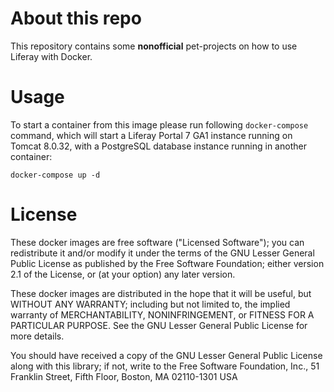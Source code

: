# About this repo
This repository contains some **nonofficial** pet-projects on how to use Liferay with Docker.

# Usage
To start a container from this image please run following `docker-compose` command, which will start a Liferay Portal 7 GA1 instance running on Tomcat 8.0.32, with a PostgreSQL database instance running in another container:
```
docker-compose up -d
```

# License
These docker images are free software ("Licensed Software"); you can redistribute it and/or modify it under the terms of the GNU Lesser General Public License as published by the Free Software Foundation; either version 2.1 of the License, or (at your option) any later version.

These docker images are distributed in the hope that it will be useful, but WITHOUT ANY WARRANTY; including but not limited to, the implied warranty of MERCHANTABILITY, NONINFRINGEMENT, or FITNESS FOR A PARTICULAR PURPOSE. See the GNU Lesser General Public License for more details.

You should have received a copy of the GNU Lesser General Public License along with this library; if not, write to the Free Software Foundation, Inc., 51 Franklin Street, Fifth Floor, Boston, MA 02110-1301 USA
